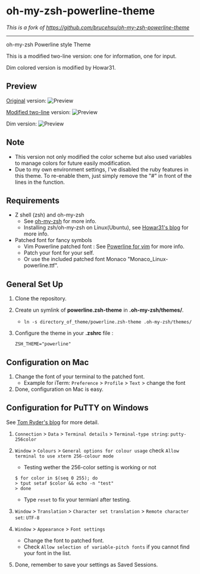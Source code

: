 # oh-my-zsh-powerline-theme

*This is a fork of https://github.com/brucehsu/oh-my-zsh-powerline-theme*

---

oh-my-zsh Powerline style Theme

This is a modified two-line version: one for information, one for input.

Dim colored version is modified by Howar31.

## Preview

[Original](https://github.com/jeremyFreeAgent/oh-my-zsh-powerline-theme) version:
![Preview](http://github.com/jeremyFreeAgent/oh-my-zsh-powerline-theme/raw/master/preview.png)

[Modified two-line](https://github.com/brucehsu/oh-my-zsh-powerline-theme) version:
![Preview](https://raw.github.com/brucehsu/oh-my-zsh-powerline-theme/master/twoline-preview.png)

Dim version:
![Preview](https://raw.github.com/howar31/oh-my-zsh-powerline-theme/master/dim-preview.png)

## Note

* This version not only modified the color scheme but also used variables to manage colors for future easily modification.
* Due to my own environment settings, I've disabled the ruby features in this theme.  To re-enable them, just simply remove the "#" in front of the lines in the function.

## Requirements

* Z shell (zsh) and oh-my-zsh
	* See [oh-my-zsh](https://github.com/robbyrussell/oh-my-zsh) for more info.
	* Installing zsh/oh-my-zsh on Linux(Ubuntu), see [Howar31's blog](http://howar31.blogspot.tw/2013/06/install-zsh-oh-my-zsh-on-ubuntu.html) for more info.
* Patched font for fancy symbols
	* Vim Powerline patched font : See [Powerline for vim](https://github.com/Lokaltog/vim-powerline.git) for more info.
	* Patch your font for your self.
	* Or use the included patched font Monaco "Monaco_Linux-powerline.ttf".

## General Set Up

1. Clone the repository.

2. Create un symlink of **powerline.zsh-theme** in **.oh-my-zsh/themes/**.
	* `ln -s directory_of_theme/powerline.zsh-theme .oh-my-zsh/themes/`

3. Configure the theme in your **.zshrc** file :

    ```
    ZSH_THEME="powerline"
    ```

## Configuration on Mac

1. Change the font of your terminal to the patched font.
	* Example for iTerm: `Preference` > `Profile` > `Text` > change the font
2. Done, configuration on Mac is easy.

## Configuration for PuTTY on Windows

See [Tom Ryder's blog](http://blog.sanctum.geek.nz/putty-configuration/) for more detail.

1. `Connection` > `Data` > `Terminal details` > `Terminal-type string`: `putty-256color`
2. `Window` > `Colours` > `General options for colour usage` check `Allow terminal to use xterm 256-colour mode`
	* Testing wether the 256-color setting is working or not

	```
	$ for color in $(seq 0 255); do
	> tput setaf $color && echo -n "test"
	> done
	```
	* Type `reset` to fix your termianl after testing.

3. `Window` > `Translation` > `Character set translation` > `Remote character set`: `UTF-8` 
4. `Window` > `Appearance` > `Font settings`
	* Change the font to patched font.
	* Check `Allow selection of variable-pitch fonts` if you cannot find your font in the list.
5. Done, remember to save your settings as Saved Sessions.
